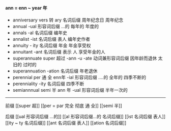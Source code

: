 #### ann = enn ~ year 年
- anniversary vers 转 ary 名词后缀  周年纪念日  周年纪念
- annual -ual 形容词后缀 ...的 每年的 年度的
- annals -al 名词后缀 编年史
- annalist -ist 名词后缀 表人 编年史作者
- annuity - ity 名词后缀 年金 年金享受权 
- annuitant -ant 名词后缀 表示 人 享受年金的人
- superannuate super 超过 -ann -u -ate 动词兼形容词后缀 因年龄而退休 太旧的 过时的 
- superannuation -ation  名词后缀 年老退休
- perennial  per 通 全 enn年 -ial 形容词后缀 ....的 全年的 四季不断的 
- perenniality -ity 名词后缀 四季不断
- semiannnual semi 半 ann 年 -ual 形容词后缀 半年一次的

---
前缀
[[super 超]]
[[per = par 完全 彻底  通  全]]
[[semi 半]]


后缀
[[ual 形容词后缀 ...的]]
[[al 形容词后缀...的 名词后缀]]
[[ist  名词后缀 表人]]
[[ity  ~ ty 名词后缀]]
[[ant 名词后缀 表人]]
[[ation 名词后缀]]
